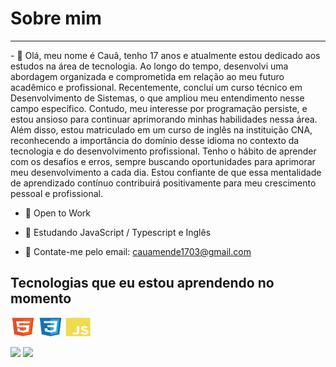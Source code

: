 <h1>Sobre mim</h1>
<hr>
- 👋 Olá, meu nome é Cauã, tenho 17 anos e atualmente estou dedicado aos estudos na área de tecnologia. Ao longo do tempo, desenvolvi uma abordagem organizada e comprometida em relação ao meu futuro acadêmico e profissional.
Recentemente, concluí um curso técnico em Desenvolvimento de Sistemas, o que ampliou meu entendimento nesse campo específico. Contudo, meu interesse por programação persiste, e estou ansioso para continuar aprimorando minhas habilidades nessa área.
Além disso, estou matriculado em um curso de inglês na instituição CNA, reconhecendo a importância do domínio desse idioma no contexto da tecnologia e do desenvolvimento profissional.
Tenho o hábito de aprender com os desafios e erros, sempre buscando oportunidades para aprimorar meu desenvolvimento a cada dia. Estou confiante de que essa mentalidade de aprendizado contínuo contribuirá positivamente para meu crescimento pessoal e profissional.

- 💼 Open to Work

- 🌱 Estudando JavaScript / Typescript e Inglês

- 📩 Contate-me pelo email: cauamende1703@gmail.com

## Tecnologias que eu estou aprendendo no momento
<div style="display: inline_block">
  <img align="center" alt="Rafa-HTML" height="30" width="40" src="https://raw.githubusercontent.com/devicons/devicon/master/icons/html5/html5-original.svg">
  <img align="center" alt="Rafa-CSS" height="30" width="40" src="https://raw.githubusercontent.com/devicons/devicon/master/icons/css3/css3-original.svg">
  <img align="center" alt="Rafa-Js" height="30" width="40" src="https://raw.githubusercontent.com/devicons/devicon/master/icons/javascript/javascript-plain.svg">
</div>

<div><br>
  <a href = "mailto:contatocauamende1703@gmail.com"><img src="https://img.shields.io/badge/-Gmail-%23333?style=for-the-badge&logo=gmail&logoColor=white" target="_blank"></a>
  <a href="https://www.linkedin.com/in/cauãmendes/" target="_blank"><img src="https://img.shields.io/badge/-LinkedIn-%230077B5?style=for-the-badge&logo=linkedin&logoColor=white" target="_blank"></a> 
</div>
